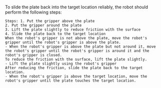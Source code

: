 To slide the plate back into the target location reliably, the robot should perform the following steps:

    Steps: 1. Put the gripper above the plate
    2. Put the gripper around the plate
    3. Lift the plate slightly to reduce friction with the surface
    4. Slide the plate back to the target location
    When the robot's gripper is not above the plate, move the robot's gripper until the robot's gripper is above the plate.
    - When the robot's gripper is above the plate but not around it, move the robot's gripper until the robot's gripper is around it and the robot's gripper is closed.
    To reduce the friction with the surface, lift the plate slightly.
    - Lift the plate slightly using the robot's gripper
    After reducing the friction, slide the plate back to the target location.
    - When the robot's gripper is above the target location, move the robot's gripper until the plate touches the target location.